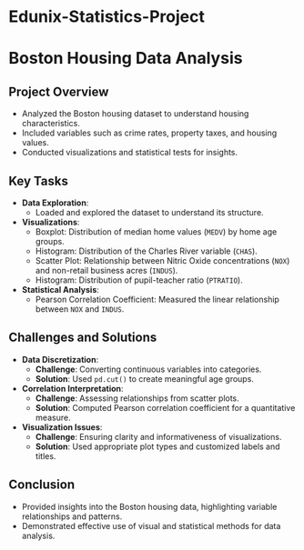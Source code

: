 # Edunix-Statistics-Project

# Boston Housing Data Analysis

## Project Overview
- Analyzed the Boston housing dataset to understand housing characteristics.
- Included variables such as crime rates, property taxes, and housing values.
- Conducted visualizations and statistical tests for insights.

## Key Tasks
- **Data Exploration**:
  - Loaded and explored the dataset to understand its structure.
- **Visualizations**:
  - Boxplot: Distribution of median home values (`MEDV`) by home age groups.
  - Histogram: Distribution of the Charles River variable (`CHAS`).
  - Scatter Plot: Relationship between Nitric Oxide concentrations (`NOX`) and non-retail business acres (`INDUS`).
  - Histogram: Distribution of pupil-teacher ratio (`PTRATIO`).
- **Statistical Analysis**:
  - Pearson Correlation Coefficient: Measured the linear relationship between `NOX` and `INDUS`.

## Challenges and Solutions
- **Data Discretization**:
  - **Challenge**: Converting continuous variables into categories.
  - **Solution**: Used `pd.cut()` to create meaningful age groups.
- **Correlation Interpretation**:
  - **Challenge**: Assessing relationships from scatter plots.
  - **Solution**: Computed Pearson correlation coefficient for a quantitative measure.
- **Visualization Issues**:
  - **Challenge**: Ensuring clarity and informativeness of visualizations.
  - **Solution**: Used appropriate plot types and customized labels and titles.

## Conclusion
- Provided insights into the Boston housing data, highlighting variable relationships and patterns.
- Demonstrated effective use of visual and statistical methods for data analysis.

